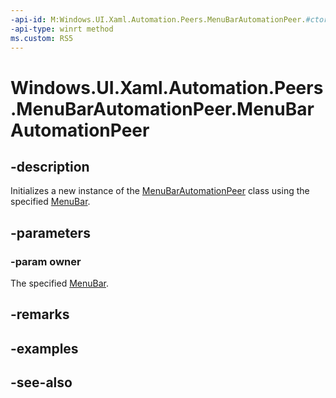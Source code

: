```yaml
---
-api-id: M:Windows.UI.Xaml.Automation.Peers.MenuBarAutomationPeer.#ctor(Windows.UI.Xaml.Controls.MenuBar)
-api-type: winrt method
ms.custom: RS5
---
```


<!-- Method syntax.
public MenuBarAutomationPeer.MenuBarAutomationPeer(MenuBar owner)
-->

# Windows.UI.Xaml.Automation.Peers.MenuBarAutomationPeer.MenuBarAutomationPeer

## -description

Initializes a new instance of the [MenuBarAutomationPeer](menubarautomationpeer.md) class using the specified [MenuBar](../windows.ui.xaml.controls/menubar.md).

## -parameters

### -param owner

The specified [MenuBar](../windows.ui.xaml.controls/menubar.md).

## -remarks

## -examples

## -see-also
